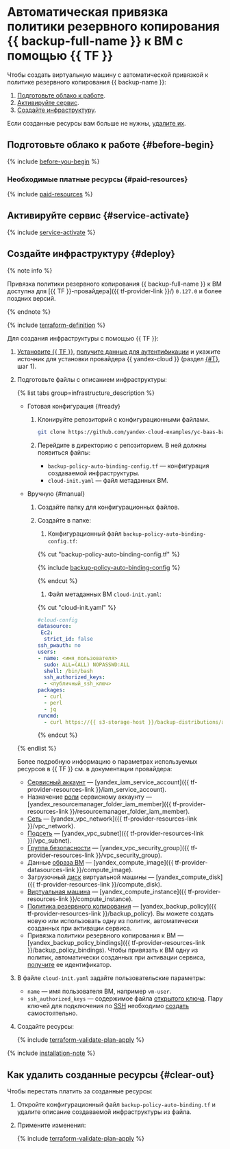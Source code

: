 # Автоматическая привязка политики резервного копирования {{ backup-full-name }} к ВМ с помощью {{ TF }}


Чтобы создать виртуальную машину с автоматической привязкой к политике резервного копирования {{ backup-name }}:

1. [Подготовьте облако к работе](#before-begin).
1. [Активируйте сервис](#service-activate).
1. [Создайте инфраструктуру](#deploy).

Если созданные ресурсы вам больше не нужны, [удалите их](#clear-out).

## Подготовьте облако к работе {#before-begin}

{% include [before-you-begin](../_tutorials_includes/before-you-begin.md) %}

### Необходимые платные ресурсы {#paid-resources}

{% include [paid-resources](../_tutorials_includes/vm-with-backup-policy/paid-resources.md) %}

## Активируйте сервис {#service-activate}

{% include [service-activate](../_tutorials_includes/vm-with-backup-policy/service-activate.md) %}

## Создайте инфраструктуру {#deploy}

{% note info %}

Привязка политики резервного копирования {{ backup-full-name }} к ВМ доступна для [{{ TF }}-провайдера]({{ tf-provider-link }}/) `0.127.0` и более поздних версий.

{% endnote %}

{% include [terraform-definition](../_tutorials_includes/terraform-definition.md) %}

Для создания инфраструктуры c помощью {{ TF }}:

1. [Установите {{ TF }}](../../tutorials/infrastructure-management/terraform-quickstart.md#install-terraform), [получите данные для аутентификации](../../tutorials/infrastructure-management/terraform-quickstart.md#get-credentials) и укажите источник для установки провайдера {{ yandex-cloud }} (раздел [{#T}](../../tutorials/infrastructure-management/terraform-quickstart.md#configure-provider), шаг 1).
1. Подготовьте файлы с описанием инфраструктуры:

    {% list tabs group=infrastructure_description %}

    - Готовая конфигурация {#ready}

      1. Клонируйте репозиторий с конфигурационными файлами.

          ```bash
          git clone https://github.com/yandex-cloud-examples/yc-baas-backup-policy-auto-binding
          ```

      1. Перейдите в директорию с репозиторием. В ней должны появиться файлы:

          * `backup-policy-auto-binding-config.tf` — конфигурация создаваемой инфраструктуры.
          * `cloud-init.yaml` — файл метаданных ВМ.

    - Вручную {#manual}

      1. Создайте папку для конфигурационных файлов.
      1. Создайте в папке:

          1. Конфигурационный файл `backup-policy-auto-binding-config.tf`:

            {% cut "backup-policy-auto-binding-config.tf" %}

            {% include [backup-policy-auto-binding-config](../../_includes/backup/backup-policy-auto-binding-config.md) %}

            {% endcut %}

          1. Файл метаданных ВМ `cloud-init.yaml`:

            {% cut "cloud-init.yaml" %}

            ```yaml
            #cloud-config
            datasource:
             Ec2:
              strict_id: false
            ssh_pwauth: no
            users:
            - name: <имя_пользователя>
              sudo: ALL=(ALL) NOPASSWD:ALL
              shell: /bin/bash
              ssh_authorized_keys:
              - <публичный_ssh_ключ>
            packages:
              - curl
              - perl
              - jq
            runcmd:
              - curl https://{{ s3-storage-host }}/backup-distributions/agent_installer.sh | sudo bash
            ```

            {% endcut %}

    {% endlist %}

    Более подробную информацию о параметрах используемых ресурсов в {{ TF }} см. в документации провайдера:

    * [Сервисный аккаунт](../../iam/concepts/users/service-accounts.md) — [yandex_iam_service_account]({{ tf-provider-resources-link }}/iam_service_account).
    * Назначение [роли](../../iam/concepts/access-control/roles.md) сервисному аккаунту — [yandex_resourcemanager_folder_iam_member]({{ tf-provider-resources-link }}/resourcemanager_folder_iam_member).
    * [Сеть](../../vpc/concepts/network.md#network) — [yandex_vpc_network]({{ tf-provider-resources-link }}/vpc_network).
    * [Подсеть](../../vpc/concepts/network.md#subnet) — [yandex_vpc_subnet]({{ tf-provider-resources-link }}/vpc_subnet).
    * [Группа безопасности](../../vpc/concepts/security-groups.md) — [yandex_vpc_security_group]({{ tf-provider-resources-link }}/vpc_security_group).
    * Данные [образа ВМ](../../compute/concepts/image.md) — [yandex_compute_image]({{ tf-provider-datasources-link }}/compute_image).
    * Загрузочный [диск](../../compute/concepts/disk.md) виртуальной машины — [yandex_compute_disk]({{ tf-provider-resources-link }}/compute_disk).
    * [Виртуальная машина](../../compute/concepts/vm.md) — [yandex_compute_instance]({{ tf-provider-resources-link }}/compute_instance).
    * [Политика резервного копирования](../../backup/concepts/policy.md) — [yandex_backup_policy]({{ tf-provider-resources-link }}/backup_policy). Вы можете создать новую или использовать одну из политик, автоматически созданных при активации сервиса.
    * Привязка политики резервного копирования к ВМ — [yandex_backup_policy_bindings]({{ tf-provider-resources-link }}/backup_policy_bindings). Чтобы привязать к ВМ одну из политик, автоматически созданных при активации сервиса, [получите](../../backup/operations/policy-vm/get-info.md) ее идентификатор.

1. В файле `cloud-init.yaml` задайте пользовательские параметры:

    * `name` — имя пользователя ВМ, например `vm-user`.
    * `ssh_authorized_keys` — содержимое файла [открытого ключа](../../compute/operations/vm-connect/ssh.md#creating-ssh-keys). Пару ключей для подключения по [SSH](../../glossary/ssh-keygen.md) необходимо [создать](../../compute/operations/vm-connect/ssh.md#creating-ssh-keys) самостоятельно.

1. Создайте ресурсы:

    {% include [terraform-validate-plan-apply](../_tutorials_includes/terraform-validate-plan-apply.md) %}

{% include [installation-note](../_tutorials_includes/vm-with-backup-policy/installation-note.md) %}

## Как удалить созданные ресурсы {#clear-out}

Чтобы перестать платить за созданные ресурсы:

1. Откройте конфигурационный файл `backup-policy-auto-binding.tf` и удалите описание создаваемой инфраструктуры из файла.
1. Примените изменения:

    {% include [terraform-validate-plan-apply](../_tutorials_includes/terraform-validate-plan-apply.md) %}